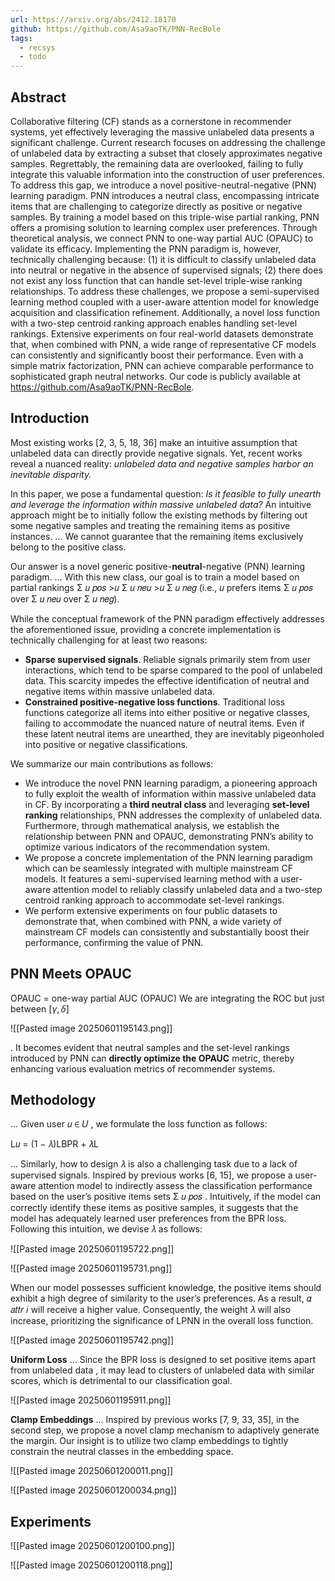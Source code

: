 ```yaml
---
url: https://arxiv.org/abs/2412.18170
github: https://github.com/Asa9aoTK/PNN-RecBole
tags:
  - recsys
  - todo
---
```

## Abstract

Collaborative filtering (CF) stands as a cornerstone in recommender systems, yet effectively leveraging the massive unlabeled data presents a significant challenge. Current research focuses on addressing the challenge of unlabeled data by extracting a subset that closely approximates negative samples. Regrettably, the remaining data are overlooked, failing to fully integrate this valuable information into the construction of user preferences. To address this gap, we introduce a novel positive-neutral-negative (PNN) learning paradigm. PNN introduces a neutral class, encompassing intricate items that are challenging to categorize directly as positive or negative samples. By training a model based on this triple-wise partial ranking, PNN offers a promising solution to learning complex user preferences. Through theoretical analysis, we connect PNN to one-way partial AUC (OPAUC) to validate its efficacy. Implementing the PNN paradigm is, however, technically challenging because: (1) it is difficult to classify unlabeled data into neutral or negative in the absence of supervised signals; (2) there does not exist any loss function that can handle set-level triple-wise ranking relationships. To address these challenges, we propose a semi-supervised learning method coupled with a user-aware attention model for knowledge acquisition and classification refinement. Additionally, a novel loss function with a two-step centroid ranking approach enables handling set-level rankings. Extensive experiments on four real-world datasets demonstrate that, when combined with PNN, a wide range of representative CF models can consistently and significantly boost their performance. Even with a simple matrix factorization, PNN can achieve comparable performance to sophisticated graph neutral networks. Our code is publicly available at https://github.com/Asa9aoTK/PNN-RecBole.

## Introduction

Most existing works [2, 3, 5, 18, 36] make an intuitive assumption that unlabeled data can directly provide negative signals. Yet, recent works reveal a nuanced reality: *unlabeled data and negative samples harbor an inevitable disparity.*

In this paper, we pose a fundamental question: *Is it feasible to fully unearth and leverage the information within massive unlabeled data?* An intuitive approach might be to initially follow the existing methods by filtering out some negative samples and treating the remaining items as positive instances. ... We cannot guarantee that the remaining items exclusively belong to the positive class.

Our answer is a novel generic positive-**neutral**-negative (PNN) learning paradigm. ... With this new class, our goal is to train a model based on partial rankings Σ 𝑢 𝑝𝑜𝑠 >𝑢 Σ 𝑢 𝑛𝑒𝑢 >𝑢 Σ 𝑢 𝑛𝑒𝑔 (i.e., 𝑢 prefers items Σ 𝑢 𝑝𝑜𝑠 over Σ 𝑢 𝑛𝑒𝑢 over Σ 𝑢 𝑛𝑒𝑔).

While the conceptual framework of the PNN paradigm effectively addresses the aforementioned issue, providing a concrete implementation is technically challenging for at least two reasons:
* **Sparse supervised signals**. Reliable signals primarily stem from user interactions, which tend to be sparse compared to the pool of unlabeled data. This scarcity impedes the effective identification of neutral and negative items within massive unlabeled data.
* **Constrained positive-negative loss functions**. Traditional loss functions categorize all items into either positive or negative classes, failing to accommodate the nuanced nature of neutral items. Even if these latent neutral items are unearthed, they are inevitably pigeonholed into positive or negative classifications.

We summarize our main contributions as follows:
* We introduce the novel PNN learning paradigm, a pioneering approach to fully exploit the wealth of information within massive unlabeled data in CF. By incorporating a **third neutral class** and leveraging **set-level ranking** relationships, PNN addresses the complexity of unlabeled data. Furthermore, through mathematical analysis, we establish the relationship between PNN and OPAUC, demonstrating PNN’s ability to optimize various indicators of the recommendation system.
* We propose a concrete implementation of the PNN learning paradigm which can be seamlessly integrated with multiple mainstream CF models. It features a semi-supervised learning method with a user-aware attention model to reliably classify unlabeled data and a two-step centroid ranking approach to accommodate set-level rankings.
* We perform extensive experiments on four public datasets to demonstrate that, when combined with PNN, a wide variety of mainstream CF models can consistently and substantially boost their performance, confirming the value of PNN.

## PNN Meets OPAUC

OPAUC = one-way partial AUC (OPAUC)
We are integrating the ROC but just between $[\gamma, \delta]$

![[Pasted image 20250601195143.png]]

. It becomes evident that neutral samples and the set-level rankings introduced by PNN can **directly optimize the OPAUC** metric, thereby enhancing various evaluation metrics of recommender systems.

## Methodology

... Given user 𝑢 ∈ 𝑈 , we formulate the loss function as follows:

L𝑢 = (1 − 𝜆)LBPR + 𝜆L

... Similarly, how to design 𝜆 is also a challenging task due to a lack of supervised signals. Inspired by previous works [6, 15], we propose a user-aware attention model to indirectly assess the classification performance based on the user’s positive items sets Σ 𝑢 𝑝𝑜𝑠 . Intuitively, if the model can correctly identify these items as positive samples, it suggests that the model has adequately learned user preferences from the BPR loss. Following this intuition, we devise 𝜆 as follows:

![[Pasted image 20250601195722.png]]

![[Pasted image 20250601195731.png]]

When our model possesses sufficient knowledge, the positive items should exhibit a high degree of similarity to the user’s preferences. As a result, 𝛼 𝑎𝑡𝑡𝑟 𝑖 will receive a higher value. Consequently, the weight 𝜆 will also increase, prioritizing the significance of LPNN in the overall loss function.

![[Pasted image 20250601195742.png]]

**Uniform Loss** ... Since the BPR loss is designed to set positive items apart from unlabeled data , it may lead to clusters of unlabeled data with similar scores, which is detrimental to our classification goal.

![[Pasted image 20250601195911.png]]

**Clamp Embeddings** ... Inspired by previous works [7, 9, 33, 35], in the second step, we propose a novel clamp mechanism to adaptively generate the margin. Our insight is to utilize two clamp embeddings to tightly constrain the neutral classes in the embedding space.

![[Pasted image 20250601200011.png]]

![[Pasted image 20250601200034.png]]

## Experiments

![[Pasted image 20250601200100.png]]

![[Pasted image 20250601200118.png]]